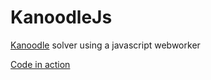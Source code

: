 # KanoodleJs
[Kanoodle](https://smile.amazon.co.uk/Learning-Resources-EI-2978-Kanoodle/dp/B000FGECAI/ref=sr_1_3?ie=UTF8&qid=1544259103&sr=8-3&keywords=kanoodle) solver using a javascript webworker

[Code in action](https://andywarduk.github.io/KanoodleJs/Kanoodle.html)
